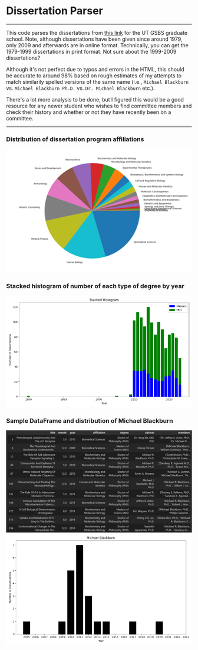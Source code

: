 # Dissertation Parser

---

This code parses the dissertations from [this link](https://digitalcommons.library.tmc.edu/utgsbs_dissertations/) for the UT GSBS graduate school. Note, although dissertations have been given since around 1979, only 2009 and afterwards are in online format. Technically, you can get the 1979-1999 dissertations in print format. Not sure about the 1999-2009 dissertations?

Although it's not perfect due to typos and errors in the HTML, this should be accurate to around 98% based on rough estimates of my attempts to match similarily spelled versions of the same name (i.e., `Michael Blackburn` vs. `Michael Blackburn Ph.D.` vs. `Dr. Michael Blackburn` etc.).

There's a lot more analysis to be done, but I figured this would be a good resource for any newer student who wishes to find committee members and check their history and whether or not they have recently been on a committee.

---

### Distribution of dissertation program affiliations
![image](./output/affiliation_pie_chart.png)

### Stacked histogram of number of each type of degree by year
![image](./output/stacked_degree_distribution.png)

### Sample DataFrame and distribution of Michael Blackburn
![image](./output/df___Michael-Blackburn.PNG)
![image](./output/dissertation_distribution___Michael-Blackburn.png)
